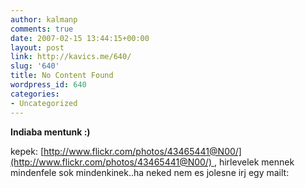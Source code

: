 ```yaml
---
author: kalmanp
comments: true
date: 2007-02-15 13:44:15+00:00
layout: post
link: http://kavics.me/640/
slug: '640'
title: No Content Found
wordpress_id: 640
categories:
- Uncategorized
---
```



**Indiaba mentunk :)**






kepek: [http://www.flickr.com/photos/43465441@N00/](http://www.flickr.com/photos/43465441@N00/) , hirlevelek mennek mindenfele sok mindenkinek..ha neked nem es jolesne irj egy mailt: 








